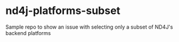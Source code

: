 # nd4j-platforms-subset
Sample repo to show an issue with selecting only a subset of ND4J's backend platforms 
